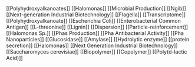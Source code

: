 [[Polyhydroxyalkanoates]]
[[Halomonas]]
[[Microbial Production]]
[[Ngib]]
[[Next-generation Industrial Biotechnology]]
[[Flagella]]
[[Transcriptome]]
[[Polyhydroxyalkanoate]]
[[Escherichia Coli]]
[[Enterobacterial Common Antigen]]
[[L-threonine]]
[[Lignin]]
[[Dispersion]]
[[Particle-reinforcement]]
[[Halomonas Sp.]]
[[Phas Production]]
[[Pha Antibacterial Activity]]
[[Pha Nanoparticles]]
[[Glucosidase]]
[[Amylase]]
[[Hydrolytic enzyme]]
[[protein secretion]]
[[Halomonas]]
[[Next Generation Industrial Biotechnology]]
[[Saccharomyces cerevisiae]]
[[Biopolymer]]
[[Copolymer]]
[[Poly(d-lactic Acid)]]
